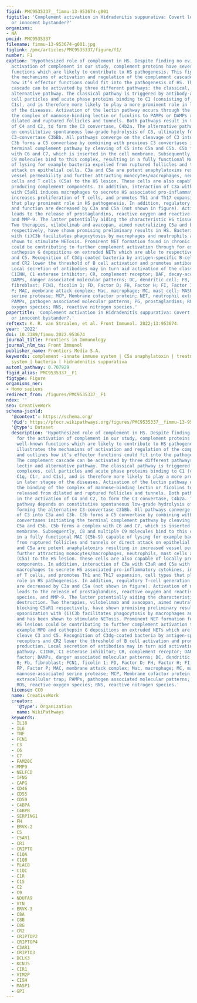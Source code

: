 ```yaml
---
figid: PMC9535337__fimmu-13-953674-g001
figtitle: 'Complement activation in Hidradenitis suppurativa: Covert low-grade inflammation
  or innocent bystander?'
organisms:
- NA
pmcid: PMC9535337
filename: fimmu-13-953674-g001.jpg
figlink: /pmc/articles/PMC9535337/figure/f1/
number: F1
caption: 'Hypothesized role of complement in HS. Despite finding no evidence for the
  activation of complement in our study, complement proteins have several well-known
  functions which are likely to contribute to HS pathogenesis. This figure illustrates
  the mechanisms of activation and regulation of the complement cascade and outlines
  how it’s effector functions could fit into the pathogenesis of HS. The complement
  cascade can be activated by three different pathways: the classical, lectin and
  alternative pathway. The classical pathway is triggered by antibody-antigen complexes,
  cell particles and acute phase proteins binding to C1 (consisting of C1q, C1r, and
  C1s), and is therefore more likely to play a more prominent role in later stages
  of the diseases. Activation of the lectin pathway occurs through the binding of
  the complex of mannose-binding lectin or ficolins to PAMPs or DAMPs released from
  dilated and ruptured follicles and tunnels. Both pathways result in the activation
  of C4 and C2, to form the C3 convertase, C4b2a. The alternative pathway depends
  on constitutive spontaneous low-grade hydrolysis of C3, ultimately forming the alternative
  C3-convertase C3bBb. All pathways converge on the cleavage of C3 into C3a and C3b.
  C3b forms a C5 convertase by combining with previous C3 convertases initiating the
  terminal complement pathway by cleaving of C5 into C5a and C5b. C5b forms a complex
  with C6 and C7, which is inserted in the cell membrane. Subsequently, C8 and multiple
  C9 molecules bind to this complex, resulting in a fully functional MAC (C5b-9) capable
  of lysing for example bacteria expelled from ruptured follicles and tunnels or direct
  attack on epithelial cells. C3a and C5a are potent anaphylatoxins resulting in increased
  vessel permeability and further attracting monocytes/macrophages, neutrophils, mast
  cells and T cells (C5a) to the HS lesion. These cells are also capable of locally
  producing complement components. In addition, interaction of C3a with C3aR and C5a
  with C5aR1 induces macrophages to secrete HS associated pro-inflammatory cytokines,
  increases proliferation of T cells, and promotes Th1 and Th17 expansion, cell types
  that play prominent role in HS pathogenesis. In addition, regulatory T-cell generation
  and function are decreased by C3a and C5a (not shown in figure). Activation of neutrophils
  leads to the release of prostaglandins, reactive oxygen and reactive nitrogen species,
  and MMP-9. The latter potentially aiding the characteristic HS tissue destruction.
  Two therapies, vilobelimab and avacopan, aimed neutralizing C5a and blocking C5aR1
  respectively, have shown promising preliminary results in HS. Bacterial opsonization
  with (i)C3b facilitates phagocytosis by macrophages and neutrophils and has been
  shown to stimulate NETosis. Prominent NET formation found in chronic HS lesions
  could be contributing to further complement activation through for example MPO and
  cathepsin G depositions on extruded NETs which are able to respectively cleave C3
  and C5. Recognition of C3dg-coated bacteria by antigen-specific B-cell receptors
  and CR2 lower the threshold of B cell activation and promotes antibody production.
  Local secretion of antibodies may in turn aid activation of the classical pathway.
  C1INH, C1 esterase inhibitor; CR, complement receptor; DAF, decay-accelerating factor;
  DAMPs, danger associated molecular patterns; DC, dendritic cell; FB, Factor B; Fb,
  fibroblast; FCN1, ficolin 1; FD, Factor D; FH, Factor H; FI, Factor I; FP, Factor
  P; MAC, membrane attack complex; Mac, macrophage; MC, mast cell; MASP, mannose-associated
  serine protease; MCP, Membrane cofactor protein; NET, neutrophil extracellular trap;
  PAMPs, pathogen associated molecular patterns; PG, prostaglandins; ROS, reactive
  oxygen species; RNS, reactive nitrogen species.'
papertitle: 'Complement activation in Hidradenitis suppurativa: Covert low-grade inflammation
  or innocent bystander?.'
reftext: K. R. van Straalen, et al. Front Immunol. 2022;13:953674.
year: '2022'
doi: 10.3389/fimmu.2022.953674
journal_title: Frontiers in Immunology
journal_nlm_ta: Front Immunol
publisher_name: Frontiers Media S.A.
keywords: complement -innate immune system | C5a anaphylatoxin | treatment | immune
  system | bacteria | hidradenitis suppurativa
automl_pathway: 0.707929
figid_alias: PMC9535337__F1
figtype: Figure
organisms_ner:
- Homo sapiens
redirect_from: /figures/PMC9535337__F1
ndex: ''
seo: CreativeWork
schema-jsonld:
  '@context': https://schema.org/
  '@id': https://pfocr.wikipathways.org/figures/PMC9535337__fimmu-13-953674-g001.html
  '@type': Dataset
  description: 'Hypothesized role of complement in HS. Despite finding no evidence
    for the activation of complement in our study, complement proteins have several
    well-known functions which are likely to contribute to HS pathogenesis. This figure
    illustrates the mechanisms of activation and regulation of the complement cascade
    and outlines how it’s effector functions could fit into the pathogenesis of HS.
    The complement cascade can be activated by three different pathways: the classical,
    lectin and alternative pathway. The classical pathway is triggered by antibody-antigen
    complexes, cell particles and acute phase proteins binding to C1 (consisting of
    C1q, C1r, and C1s), and is therefore more likely to play a more prominent role
    in later stages of the diseases. Activation of the lectin pathway occurs through
    the binding of the complex of mannose-binding lectin or ficolins to PAMPs or DAMPs
    released from dilated and ruptured follicles and tunnels. Both pathways result
    in the activation of C4 and C2, to form the C3 convertase, C4b2a. The alternative
    pathway depends on constitutive spontaneous low-grade hydrolysis of C3, ultimately
    forming the alternative C3-convertase C3bBb. All pathways converge on the cleavage
    of C3 into C3a and C3b. C3b forms a C5 convertase by combining with previous C3
    convertases initiating the terminal complement pathway by cleaving of C5 into
    C5a and C5b. C5b forms a complex with C6 and C7, which is inserted in the cell
    membrane. Subsequently, C8 and multiple C9 molecules bind to this complex, resulting
    in a fully functional MAC (C5b-9) capable of lysing for example bacteria expelled
    from ruptured follicles and tunnels or direct attack on epithelial cells. C3a
    and C5a are potent anaphylatoxins resulting in increased vessel permeability and
    further attracting monocytes/macrophages, neutrophils, mast cells and T cells
    (C5a) to the HS lesion. These cells are also capable of locally producing complement
    components. In addition, interaction of C3a with C3aR and C5a with C5aR1 induces
    macrophages to secrete HS associated pro-inflammatory cytokines, increases proliferation
    of T cells, and promotes Th1 and Th17 expansion, cell types that play prominent
    role in HS pathogenesis. In addition, regulatory T-cell generation and function
    are decreased by C3a and C5a (not shown in figure). Activation of neutrophils
    leads to the release of prostaglandins, reactive oxygen and reactive nitrogen
    species, and MMP-9. The latter potentially aiding the characteristic HS tissue
    destruction. Two therapies, vilobelimab and avacopan, aimed neutralizing C5a and
    blocking C5aR1 respectively, have shown promising preliminary results in HS. Bacterial
    opsonization with (i)C3b facilitates phagocytosis by macrophages and neutrophils
    and has been shown to stimulate NETosis. Prominent NET formation found in chronic
    HS lesions could be contributing to further complement activation through for
    example MPO and cathepsin G depositions on extruded NETs which are able to respectively
    cleave C3 and C5. Recognition of C3dg-coated bacteria by antigen-specific B-cell
    receptors and CR2 lower the threshold of B cell activation and promotes antibody
    production. Local secretion of antibodies may in turn aid activation of the classical
    pathway. C1INH, C1 esterase inhibitor; CR, complement receptor; DAF, decay-accelerating
    factor; DAMPs, danger associated molecular patterns; DC, dendritic cell; FB, Factor
    B; Fb, fibroblast; FCN1, ficolin 1; FD, Factor D; FH, Factor H; FI, Factor I;
    FP, Factor P; MAC, membrane attack complex; Mac, macrophage; MC, mast cell; MASP,
    mannose-associated serine protease; MCP, Membrane cofactor protein; NET, neutrophil
    extracellular trap; PAMPs, pathogen associated molecular patterns; PG, prostaglandins;
    ROS, reactive oxygen species; RNS, reactive nitrogen species.'
  license: CC0
  name: CreativeWork
  creator:
    '@type': Organization
    name: WikiPathways
  keywords:
  - IL18
  - IL6
  - TNF
  - FCN1
  - C3
  - C6
  - C7
  - FAM20C
  - MMP9
  - NELFCD
  - IFNG
  - CAPG
  - CD46
  - CD55
  - CD59
  - C4BPA
  - C4BPB
  - SERPING1
  - FH
  - ERVK-2
  - C5
  - C5AR1
  - CR1
  - CRIPTO
  - C1QA
  - C1QB
  - PLAC8
  - C1QC
  - C1R
  - C1S
  - C2
  - C9
  - NDUFA9
  - VTN
  - ERVK-3
  - C8A
  - C8B
  - C8G
  - CR2
  - CRIPTOP2
  - CRIPTOP4
  - C3AR1
  - CRIPTO3
  - DCLK3
  - KCNJ5
  - CIR1
  - VIM2P
  - CISH
  - MASP1
  - GPI
---
```

